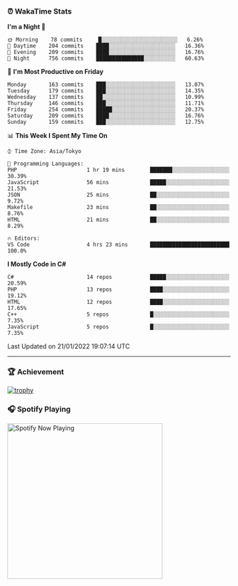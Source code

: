 ### ⏰ WakaTime Stats


<!--START_SECTION:waka-->
**I'm a Night 🦉** 

```text
🌞 Morning    78 commits     █░░░░░░░░░░░░░░░░░░░░░░░░   6.26% 
🌆 Daytime    204 commits    ████░░░░░░░░░░░░░░░░░░░░░   16.36% 
🌃 Evening    209 commits    ████░░░░░░░░░░░░░░░░░░░░░   16.76% 
🌙 Night      756 commits    ███████████████░░░░░░░░░░   60.63%

```
📅 **I'm Most Productive on Friday** 

```text
Monday       163 commits    ███░░░░░░░░░░░░░░░░░░░░░░   13.07% 
Tuesday      179 commits    ███░░░░░░░░░░░░░░░░░░░░░░   14.35% 
Wednesday    137 commits    ██░░░░░░░░░░░░░░░░░░░░░░░   10.99% 
Thursday     146 commits    ███░░░░░░░░░░░░░░░░░░░░░░   11.71% 
Friday       254 commits    █████░░░░░░░░░░░░░░░░░░░░   20.37% 
Saturday     209 commits    ████░░░░░░░░░░░░░░░░░░░░░   16.76% 
Sunday       159 commits    ███░░░░░░░░░░░░░░░░░░░░░░   12.75%

```


📊 **This Week I Spent My Time On** 

```text
⌚︎ Time Zone: Asia/Tokyo

💬 Programming Languages: 
PHP                      1 hr 19 mins        ███████░░░░░░░░░░░░░░░░░░   30.39% 
JavaScript               56 mins             █████░░░░░░░░░░░░░░░░░░░░   21.53% 
JSON                     25 mins             ██░░░░░░░░░░░░░░░░░░░░░░░   9.72% 
Makefile                 23 mins             ██░░░░░░░░░░░░░░░░░░░░░░░   8.76% 
HTML                     21 mins             ██░░░░░░░░░░░░░░░░░░░░░░░   8.29%

🔥 Editors: 
VS Code                  4 hrs 23 mins       █████████████████████████   100.0%

```

**I Mostly Code in C#** 

```text
C#                       14 repos            █████░░░░░░░░░░░░░░░░░░░░   20.59% 
PHP                      13 repos            ████░░░░░░░░░░░░░░░░░░░░░   19.12% 
HTML                     12 repos            ████░░░░░░░░░░░░░░░░░░░░░   17.65% 
C++                      5 repos             █░░░░░░░░░░░░░░░░░░░░░░░░   7.35% 
JavaScript               5 repos             █░░░░░░░░░░░░░░░░░░░░░░░░   7.35%

```



 Last Updated on 21/01/2022 19:07:14 UTC
<!--END_SECTION:waka-->

---

### 🏆 Achievement

[![trophy](https://github-profile-trophy.vercel.app/?username=Slime-hatena&theme=flat&no-bg=true&no-frame=true&column=8)](https://github.com/ryo-ma/github-profile-trophy)

### 🎧 Spotify Playing

[<img src="https://spotify-now-playing-slime-hatena.vercel.app/api/spotify-playing" alt="Spotify Now Playing" width="350" />](https://open.spotify.com/user/slime_hatena)

<!--
**Slime-hatena/Slime-hatena** is a ✨ _special_ ✨ repository because its `README.md` (this file) appears on your GitHub profile.

Here are some ideas to get you started:

- 🔭 I’m currently working on ...
- 🌱 I’m currently learning ...
- 👯 I’m looking to collaborate on ...
- 🤔 I’m looking for help with ...
- 💬 Ask me about ...
- 📫 How to reach me: ...
- 😄 Pronouns: ...
- ⚡ Fun fact: ...
-->
